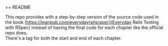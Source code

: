 == README

This repo provides with a step-by-step version of the source code used in the book [https://leanpub.com/everydayrailsrspec](Everyday Rails Testing with RSpec) instead of having the final code for each chapter like the official repo does.  
There's a tag for both the start and end of each chapter.
